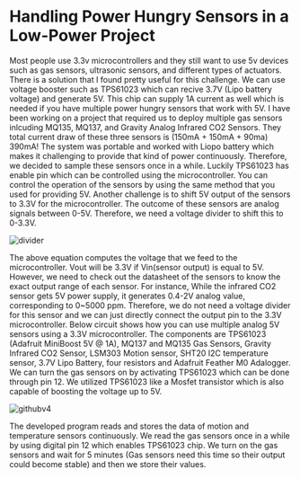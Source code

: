 # Handling Power Hungry Sensors in a Low-Power Project
Most people use 3.3v microcontrollers and they still want to use 5v devices such as gas sensors, ultrasonic sensors, and different types of actuators. There is a solution that I found pretty useful for this challenge. We can use voltage booster such as TPS61023 which can recive 3.7V (Lipo battery voltage) and generate 5V. This chip can supply 1A current as well which is needed if you have multiple power hungry sensors that work with 5V. I have been working on a project that required us to deploy multiple gas sensors inlcuding MQ135, MQ137, and Gravity Analog Infrared CO2 Sensors. They total current draw of these three sensors is (150mA + 150mA + 90ma) 390mA! The system  was portable and worked with Liopo battery which makes it challenging to provide that kind of power continuously. Therefore, we decided to sample these sensors once in a while. Luckily TPS61023 has enable pin which can be controlled using the microcontroller. You can control the operation of the sensors by using the same method that you used for providing 5V.
Another challenge is to shift 5V output of the sensors to 3.3V for the microcontroller. The outcome of these sensors are analog signals between 0-5V. Therefore, we need a voltage divider to shift this to 0-3.3V. 

![divider](https://user-images.githubusercontent.com/45086751/125552094-addf8c34-e63d-4cb5-a948-1256d4dd0c2f.JPG)

The above equation computes the voltage that we feed to the microcontroller. Vout will be 3.3V if Vin(sensor output) is equal to 5V. However, we need to check out the datasheet of the sensors to know the exact output range of each sensor. For instance, While the infrared CO2 sensor gets 5V power supply, it generates 0.4-2V analog value, corresponding to 0~5000 ppm. Therefore, we do not need a voltage divider for this sensor and we can just directly connect the output pin to the 3.3V microcontroller.
Below circuit shows how you can use multiple analog 5V sensors using a 3.3V microcontroller. The components are TPS61023 (Adafruit MiniBoost 5V @ 1A), MQ137 and MQ135 Gas Sensors, Gravity Infrared CO2 Sensor, LSM303 Motion sensor, SHT20 I2C temperature sensor, 3.7V Lipo Battery, four resistors and Adafruit Feather M0 Adalogger. We can turn the gas sensors on by activating TPS61023 which can be done through pin 12. We utilized TPS61023 like a Mosfet transistor which is also capable of boosting the voltage up to 5V. 


![githubv4](https://user-images.githubusercontent.com/45086751/125672955-8b26df32-c16b-4bf8-b240-8143354b2fd6.jpg)



The developed program reads and stores the data of motion and temperature sensors continuously. We read the gas sensors once in a while by using digital pin 12 which enables TPS61023 chip. We turn on the gas sensors and wait for 5 minutes (Gas sensors need this time so their output could become stable) and then we store their values.  
